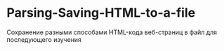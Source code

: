 # Parsing-Saving-HTML-to-a-file
Сохранение разными способами HTML-кода веб-страниц в файл для последующего изучения
